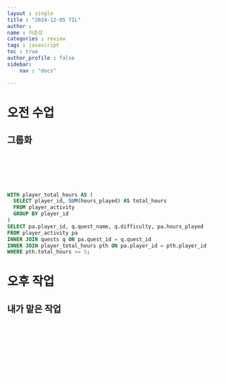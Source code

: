 ```yaml
---
layout : single
title : "2024-12-05 TIL"
author : 
name : 이준성
categories : review
tags : javascript
toc : true
author_profile : false
sidebar:
    nav : "docs"

---
```


# 오전 수업

## 그룹화

<span style = "color:white; font-size:90%">sql의 with문을 배웠다.<br>
with 문은 임시 테이블을 만드는 방법으로, 일정 버전 이후의 서브쿼리를 사용하게 하는 방법이라고 한다.<br>
이 부분은 문법이 익숙치 않음으로 예시를 들어보겠다.
</span>

```sql
WITH player_total_hours AS (
  SELECT player_id, SUM(hours_played) AS total_hours
  FROM player_activity
  GROUP BY player_id
)
SELECT pa.player_id, q.quest_name, q.difficulty, pa.hours_played
FROM player_activity pa
INNER JOIN quests q ON pa.quest_id = q.quest_id
INNER JOIN player_total_hours pth ON pa.player_id = pth.player_id
WHERE pth.total_hours >= 5;
```


# 오후 작업

## 내가 맡은 작업

<span style = "color:white; font-size:90%">squad 테이블이 사라지면서 내가 작업한 작업은 간소화 되었다.<br>
경매장 시스템은 삭제와 생성이 동시에 진행되어야 하기 때문에 트랜잭션을 제대로 쓰는 방법을 찾는 중이다.<br>
teams에서 뽑아내거나 teams에 다시 집어넣고 하는 일련의 과정 자체는 그리 어렵지 않아 보인다.<br>
문제는 직전 취소를 어떻게 할 것인가이다.<br>
취소를 하기 위해선
</span>